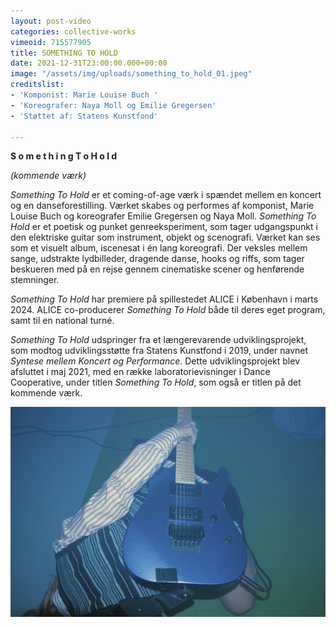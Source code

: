```yaml
---
layout: post-video
categories: collective-works
vimeoid: 715577905
title: SOMETHING TO HOLD
date: 2021-12-31T23:00:00.000+00:00
image: "/assets/img/uploads/something_to_hold_01.jpeg"
creditslist:
- 'Komponist: Marie Louise Buch '
- 'Koreografer: Naya Moll og Emilie Gregersen'
- 'Støttet af: Statens Kunstfond'

---
```

**S o m e t h i n g T o H o l d**

_(kommende værk)_

_Something To Hold_ er et coming-of-age værk i spændet mellem en koncert og en danseforestilling. Værket skabes og performes af komponist, Marie Louise Buch og koreografer Emilie Gregersen og Naya Moll. _Something To Hold_ er et poetisk og punket genreeksperiment, som tager udgangspunkt i den elektriske guitar som instrument, objekt og scenografi. Værket kan ses som et visuelt album, iscenesat i én lang koreografi. Der veksles mellem sange, udstrakte lydbilleder, dragende danse, hooks og riffs, som tager beskueren med på en rejse gennem cinematiske scener og henførende stemninger.

_Something To Hold_ har premiere på spillestedet ALICE i København i marts 2024. ALICE co-producerer _Something To Hold_ både til deres eget program, samt til en national turné.

_Something To Hold_ udspringer fra et længerevarende udviklingsprojekt, som modtog udviklingsstøtte fra Statens Kunstfond i 2019, under navnet _Syntese mellem Koncert og Performance_. Dette udviklingsprojekt blev afsluttet i maj 2021, med en række laboratorievisninger i Dance Cooperative, under titlen _Something To Hold_, som også er titlen på det kommende værk.

![](/assets/img/uploads/something_to_hold_02.jpeg)